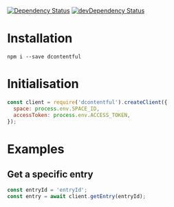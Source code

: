 [![Dependency Status](https://david-dm.org/dnode/dcontentful/status.svg)](https://david-dm.org/dnode/dcontentful)
[![devDependency Status](https://david-dm.org/dnode/dcontentful/dev-status.svg)](https://david-dm.org/dnode/dcontentful?type=dev)

# Installation

`npm i --save dcontentful`


# Initialisation

```javascript
const client = require('dcontentful').createClient({
  space: process.env.SPACE_ID,
  accessToken: process.env.ACCESS_TOKEN,
});
```


# Examples

## Get a specific entry

```javascript
const entryId = 'entryId';
const entry = await client.getEntry(entryId);
```
